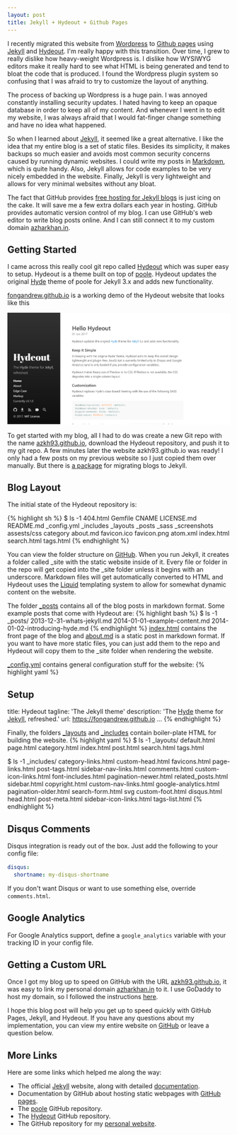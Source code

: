 ```yaml
---
layout: post
title: Jekyll + Hydeout + Github Pages
---
```


I recently migrated this website from [Wordpress](http://wordpress.com) to [Github pages](http://pages.github.com/)
using [Jekyll](http://jekyllrb.com) and [Hydeout](https://github.com/fongandrew/hydeout). I'm really happy with this transition. Over time, I grew to really dislike how heavy-weight Wordpress is. I dislike how WYSIWYG editors make it really hard to see what HTML is being generated and tend to bloat the code that is produced. I found the Wordpress plugin system so confusing that I was afraid to try to customize the layout of anything.

The process of backing up Wordpress is a huge pain. I was annoyed constantly installing security updates. I hated having to keep an opaque database in order to keep all of my content. And whenever I went in to edit my website, I was always afraid that I would fat-finger change something and have no idea what happened.

So when I learned about [Jekyll](http://jekyllrb.com/), it seemed like a great alternative. I like the idea that my entire blog is a set of static files. Besides its simplicity, it makes backups so much easier and avoids most common security concerns caused by running dynamic websites. I could write my posts in [Markdown](http://en.wikipedia.org/wiki/Markdown), which is quite handy. Also, Jekyll allows for code examples to be very nicely embedded in the website. Finally, Jekyll is very lightweight and allows for very minimal websites without any bloat.

The fact that GitHub provides [free hosting for Jekyll blogs](http://pages.github.com) is just icing on the cake. It will save me a few extra dollars each year in hosting. GitHub provides automatic version control of my blog. I can use GitHub's web editor to write blog posts online. And I can still connect it to my custom domain [azharkhan.in](https://azharkhan.in).

## Getting Started

I came across this really cool git repo called [Hydeout](https://github.com/fongandrew/hydeout) which was super easy to setup. Hydeout is a theme built on top of [poole](https://github.com/poole/poole). Hydeout updates the original [Hyde](https://github.com/poole/hyde) theme of poole for Jekyll 3.x and adds new functionality.

[fongandrew.github.io](https://fongandrew.github.io/hydeout/) is a working demo of the Hydeout website that looks like this

![The demo Hydeout website](/assets/demo.png)

To get started with my blog, all I had to do was create a new Git repo with the name [azkh93.github.io](http://azkh93.github.io), download the Hydeout repository, and push it to my git repo. A few minutes later the website azkh93.github.io was ready! I only had a few posts on my previous website so I just copied them over manually. But there is [a package](http://jekyllrb.com/docs/migrations) for migrating blogs to Jekyll.

## Blog Layout

The initial state of the Hydeout repository is:

{% highlight sh %}
$ ls -1
404.html
Gemfile
CNAME
LICENSE.md
README.md
_config.yml
_includes
_layouts
_posts
_sass
_screenshots
assests/css
category
about.md
favicon.ico
favicon.png
atom.xml
index.html
search.html
tags.html
{% endhighlight %}

You can view the folder structure on [GitHub](https://github.com/fongandrew/hydeout).
When you run Jekyll, it creates a folder called _site with the
static website inside of it. Every file or folder in the repo will get copied
into the _site folder unless it begins with an underscore.
Markdown files will get automatically converted to HTML
and Hydeout uses the [Liquid](http://liquidmarkup.org) templating system to allow
for somewhat dynamic content on the website.

The folder [_posts](https://github.com/fongandrew/hydeout/tree/master/_posts) contains all of the blog posts in markdown format.
Some example posts that come with Hydeout are:
{% highlight bash %}
$ ls -1 _posts/
2013-12-31-whats-jekyll.md
2014-01-01-example-content.md
2014-01-02-introducing-hyde.md
{% endhighlight %}
[index.html](https://github.com/fongandrew/hydeout/blob/master/index.html)
contains the front page of the blog and
[about.md](https://github.com/fongandrew/hydeout/blob/master/about.md) is a
static post in markdown format.
If you want to have more static files, you can just add them to the
repo and Hydeout will copy them to the _site folder when rendering the website.




[_config.yml](https://github.com/fongandrew/hydeout/blob/master/_config.yml)
contains general configuration stuff for the website:
{% highlight yaml %}
## Setup
title:            Hydeout
tagline:          'The Jekyll theme'
description:      'The <a href="http://hyde.getpoole.com" target="_blank">Hyde</a> theme for <a href="http://jekyllrb.com" target="_blank">Jekyll</a>, refreshed.'
url:              https://fongandrew.github.io
...
{% endhighlight %}

Finally, the folders [_layouts](https://github.com/fongandrew/hydeout/tree/master/_layouts)
and [_includes](https://github.com/fongandrew/hydeout/tree/master/_includes)
contain boiler-plate HTML for building the website.
{% highlight yaml %}
$ ls -1 _layouts/
default.html
page.html
category.html
index.html
post.html
search.html
tags.html

$ ls -1 _includes/
category-links.html     custom-head.html        favicons.html           page-links.html         post-tags.html          sidebar-nav-links.html
comments.html           custom-icon-links.html  font-includes.html      pagination-newer.html   related_posts.html      sidebar.html
copyright.html          custom-nav-links.html   google-analytics.html   pagination-older.html   search-form.html        svg
custom-foot.html        disqus.html             head.html               post-meta.html          sidebar-icon-links.html tags-list.html
{% endhighlight %}


## Disqus Comments

Disqus integration is ready out of the box. Just add the following to
  your config file:

  ```yaml
  disqus:
    shortname: my-disqus-shortname
  ```

  If you don't want Disqus or want to use something else, override
  `comments.html`.

## Google Analytics

For Google Analytics support, define a `google_analytics` variable with your tracking ID in your config file.

## Getting a Custom URL

Once I got my blog up to speed on GitHub with the URL [azkh93.github.io](https://azkh93.github.io), it was easy to link my personal domain [azharkhan.in](https://azharkhan.in) to it. I use GoDaddy to host my domain, so I followed the instructions [here](https://hackernoon.com/how-to-set-up-godaddy-domain-with-github-pages-a9300366c7b).

I hope this blog post will help you get up to speed quickly with GitHub Pages, Jekyll, and Hydeout.
If you have any questions about my implementation, you can view my entire website on [GitHub](https://github.com/azkh93/azkh93.github.io) or leave a question below.

## More Links

Here are some links which helped me along the way:

* The official [Jekyll](http://jekyllrb.com) website, along with detailed [documentation](http://jekyllrb.com/docs/home).
* Documentation by GitHub about hosting static webpages with [GitHub pages](http://pages.github.com).
* The [poole](https://github.com/poole/poole) GitHub repository.
* The [Hydeout](https://github.com/fongandrew/hydeout) GitHub repository.
* The GitHub repository for my [personal website](https://github.com/azkh93/azkh93.github.io).

